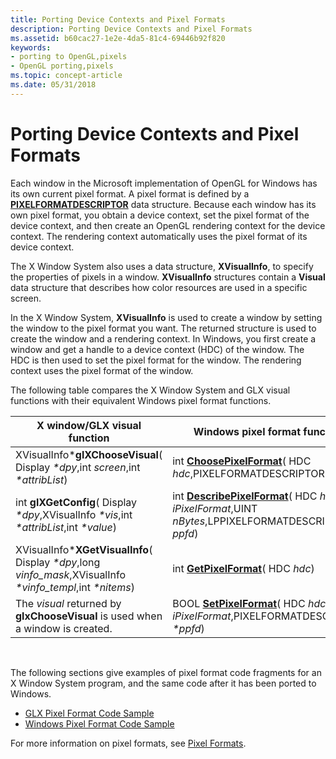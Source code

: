 ```yaml
---
title: Porting Device Contexts and Pixel Formats
description: Porting Device Contexts and Pixel Formats
ms.assetid: b60cac27-1e2e-4da5-81c4-69446b92f820
keywords:
- porting to OpenGL,pixels
- OpenGL porting,pixels
ms.topic: concept-article
ms.date: 05/31/2018
---
```


# Porting Device Contexts and Pixel Formats

Each window in the Microsoft implementation of OpenGL for Windows has its own current pixel format. A pixel format is defined by a [**PIXELFORMATDESCRIPTOR**](/windows/win32/api/wingdi/ns-wingdi-pixelformatdescriptor) data structure. Because each window has its own pixel format, you obtain a device context, set the pixel format of the device context, and then create an OpenGL rendering context for the device context. The rendering context automatically uses the pixel format of its device context.

The X Window System also uses a data structure, **XVisualInfo**, to specify the properties of pixels in a window. **XVisualInfo** structures contain a **Visual** data structure that describes how color resources are used in a specific screen.

In the X Window System, **XVisualInfo** is used to create a window by setting the window to the pixel format you want. The returned structure is used to create the window and a rendering context. In Windows, you first create a window and get a handle to a device context (HDC) of the window. The HDC is then used to set the pixel format for the window. The rendering context uses the pixel format of the window.

The following table compares the X Window System and GLX visual functions with their equivalent Windows pixel format functions.



| X window/GLX visual function                                                                                     | Windows pixel format function                                                                                                      |
|------------------------------------------------------------------------------------------------------------------|------------------------------------------------------------------------------------------------------------------------------------|
| XVisualInfo\***glXChooseVisual**( Display *\*dpy*,int *screen*,int *\*attribList*)                               | int [**ChoosePixelFormat**](/windows/desktop/api/wingdi/nf-wingdi-choosepixelformat)( HDC *hdc*,PIXELFORMATDESCRIPTOR *\*ppfd*)                                      |
| int **glXGetConfig**( Display *\*dpy*,XVisualInfo *\*vis*,int *\*attribList*,int *\*value*)                      | int [**DescribePixelFormat**](/windows/desktop/api/wingdi/nf-wingdi-describepixelformat)( HDC *hdc*,int *iPixelFormat*,UINT *nBytes*,LPPIXELFORMATDESCRIPTOR *ppfd*) |
| XVisualInfo\***XGetVisualInfo**( Display *\*dpy*,long *vinfo\_mask*,XVisualInfo *\*vinfo\_templ*,int *\*nitems*) | int [**GetPixelFormat**](/windows/desktop/api/wingdi/nf-wingdi-getpixelformat)( HDC *hdc*)                                                                           |
| The *visual* returned by **glxChooseVisual** is used when a window is created.                                   | BOOL [**SetPixelFormat**](/windows/desktop/api/wingdi/nf-wingdi-setpixelformat)( HDC *hdc*,int *iPixelFormat*,PIXELFORMATDESCRIPTOR *\*ppfd*)                        |



 

The following sections give examples of pixel format code fragments for an X Window System program, and the same code after it has been ported to Windows.

-   [GLX Pixel Format Code Sample](glx-pixel-format-code-sample.md)
-   [Windows Pixel Format Code Sample](win32-pixel-format-code-sample.md)

For more information on pixel formats, see [Pixel Formats](pixel-formats.md).

 

 




